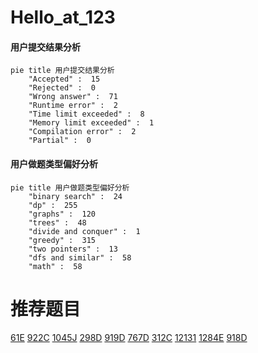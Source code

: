 # Hello_at_123

<!-- tabs:start -->



#### **用户提交结果分析**

```mermaid
pie title 用户提交结果分析
    "Accepted" :  15
    "Rejected" :  0
    "Wrong answer" :  71
    "Runtime error" :  2
    "Time limit exceeded" :  8
    "Memory limit exceeded" :  1
    "Compilation error" :  2
    "Partial" :  0
```

#### **用户做题类型偏好分析**

```mermaid
pie title 用户做题类型偏好分析
    "binary search" :  24
    "dp" :  255
    "graphs" :  120
    "trees" :  48
    "divide and conquer" :  1
    "greedy" :  315
    "two pointers" :  13
    "dfs and similar" :  58
    "math" :  58
```



<!-- tabs:end -->
# 推荐题目
[61E](https://codeforces.com/contest/61/problem/E)
[922C](https://codeforces.com/contest/922/problem/C)
[1045J](https://codeforces.com/contest/1045/problem/J)
[298D](https://codeforces.com/contest/298/problem/D)
[919D](https://codeforces.com/contest/919/problem/D)
[767D](https://codeforces.com/contest/767/problem/D)
[312C](https://codeforces.com/contest/312/problem/C)
[12131](https://codeforces.com/contest/1213/problem/1)
[1284E](https://codeforces.com/contest/1284/problem/E)
[918D](https://codeforces.com/contest/918/problem/D)
